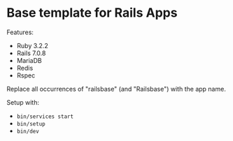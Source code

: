 # Base template for Rails Apps

Features:
* Ruby 3.2.2
* Rails 7.0.8
* MariaDB
* Redis
* Rspec

Replace all occurrences of "railsbase" (and "Railsbase") with the app name.

Setup with:
- `bin/services start`
- `bin/setup`
- `bin/dev`

